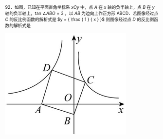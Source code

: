 92．如图，已知在平面直角坐标系 $x O y$ 中，点 $A$ 在 $x$ 轴的负半轴上，点 $B$ 在 $y$ 轴的负半轴上，tan $\angle A B O = 3$ ，以 $A B$ 为边向上作正方形 ABCD．若图像经过点 $C$ 的反比例函数的解析式是 $y = { \frac { 1 } { x } }$ 则图像经过点 $D$ 的反比例函数的解析式是

![](<../../qs_image_DB/专题1-4_一文搞定反比例函数7个模型，13类题型（解析版）_/c4dd46dbf5e111d910fb95e6d097ed70705cff4879b8cd78b8b736cf69b7be19.jpg>)
